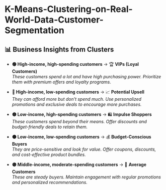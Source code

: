 # K-Means-Clustering-on-Real-World-Data-Customer-Segmentation

## 📊 Business Insights from Clusters

- **🟢 High-income, high-spending customers** → 🏆 **VIPs (Loyal Customers)**  
  *These customers spend a lot and have high purchasing power. Prioritize them with premium offers and loyalty programs.*  

- **🔵 High-income, low-spending customers** → 📈 **Potential Upsell**  
  *They can afford more but don't spend much. Use personalized promotions and exclusive deals to encourage more purchases.*  

- **🟡 Low-income, high-spending customers** → 🛍️ **Impulse Shoppers**  
  *These customers spend beyond their means. Offer discounts and budget-friendly deals to retain them.*  

- **🟠 Low-income, low-spending customers** → 💰 **Budget-Conscious Buyers**  
  *They are price-sensitive and look for value. Offer coupons, discounts, and cost-effective product bundles.*  

- **🟣 Middle-income, moderate-spending customers** → 🎯 **Average Customers**  
  *These are steady buyers. Maintain engagement with regular promotions and personalized recommendations.* 
